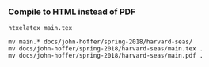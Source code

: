 ### Compile to HTML instead of PDF

```
htxelatex main.tex

mv main.* docs/john-hoffer/spring-2018/harvard-seas/
mv docs/john-hoffer/spring-2018/harvard-seas/main.tex .
mv docs/john-hoffer/spring-2018/harvard-seas/main.pdf .
```


